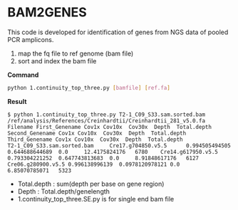 # BAM2GENES

This code is developed for identification of genes from NGS data of pooled PCR amplicons.

1. map the fq file to ref genome (bam file)
2. sort and index the bam file

**Command**
```sh
python 1.continuity_top_three.py [bamfile] [ref.fa]
```
**Result**
```
$ python 1.continuity_top_three.py T2-1_C09_S33.sam.sorted.bam /ref/analysis/References/Creinhardtii/Creinhardtii_281_v5.0.fa
Filename First_Genename Cov1x Cov10x  Cov30x  Depth  Total.depth  Second_Genename Cov1x Cov10x  Cov30x  Depth  Total.depth Third_Genename Cov1x Cov10x  Cov30x  Depth  Total.depth
T2-1_C09_S33.sam.sorted.bam     Cre17.g704850.v5.5      0.994505494505  0.644688644689  0.0     12.4175824176   6780    Cre14.g617950.v5.5      0.793304221252  0.647743813683  0.0     8.91848617176   6127    Cre06.g280900.v5.5 0.996138996139  0.0978120978121 0.0     6.85070785071   5323
```
- Total.depth : sum(depth per base on gene region)
- Depth : Total.depth/genelength
- 1.continuity_top_three.SE.py is for single end bam file
